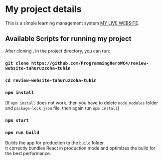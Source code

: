 # My project details

This is a simple learning management system [MY LIVE WEBSITE](https://gifted-villani-0a3904.netlify.app/).

## Available Scripts for running my project

After cloning , In the project directory, you can run:

### `git clone https://github.com/ProgrammingHeroWC4/review-website-tahuruzzoha-tuhin`
### `cd review-website-tahuruzzoha-tuhin`
### `npm install`

[If `npm install` does not work. then you have to delete `node_modules` folder and `package-lock.json` file. then again run `npm install`] 

### `npm start`
### `npm run build`

Builds the app for production to the `build` folder.\
It correctly bundles React in production mode and optimizes the build for the best performance.
